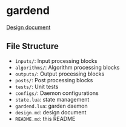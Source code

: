 # gardend

[Design document](design.md)

## File Structure

* `inputs/`: Input processing blocks
* `algorithms/`: Algorithm processing blocks
* `outputs/`: Output processing blocks
* `posts/`: Post processing blocks
* `tests/`: Unit tests
* `configs/`: Daemon configurations
* `state.lua`: state management
* `gardend.lua`: garden daemon
* `design.md`: design document
* `README.md`: this README

